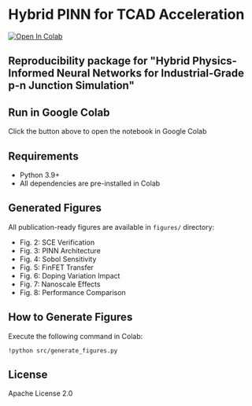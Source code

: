 # Hybrid PINN for TCAD Acceleration
[![Open In Colab](https://colab.research.google.com/assets/colab-badge.svg)](https://colab.research.google.com/github/EArmen/hybrid-pinn-tcad/blob/main/hybrid_pinn_tcad.ipynb)

## Reproducibility package for "Hybrid Physics-Informed Neural Networks for Industrial-Grade p-n Junction Simulation"

## Run in Google Colab
Click the button above to open the notebook in Google Colab

## Requirements
- Python 3.9+
- All dependencies are pre-installed in Colab

## Generated Figures
All publication-ready figures are available in `figures/` directory:
- Fig. 2: SCE Verification
- Fig. 3: PINN Architecture
- Fig. 4: Sobol Sensitivity
- Fig. 5: FinFET Transfer
- Fig. 6: Doping Variation Impact
- Fig. 7: Nanoscale Effects
- Fig. 8: Performance Comparison

## How to Generate Figures
Execute the following command in Colab:
```
!python src/generate_figures.py
```

## License
Apache License 2.0
